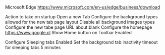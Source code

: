 Microsoft Edge 
https://www.microsoft.com/en-us/edge/business/download

Action to take on startup	Open a new Tab
Configure the background types allowed for the new tab page layout	Disable all background images types
Configure the new tabe page URL	about:blank
Configure the homepage	https://www.google.nl
Show Home button on Toolbar	Enabled

Configure Sleeping tabs	Enabled
Set the background tab inactivity timeout for sleeping tabs	5 minutes
